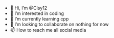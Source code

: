 - 👋 Hi, I’m @Clsy12
- 👀 I’m interested in coding
- 🌱 I’m currently learning cpp
- 💞️ I’m looking to collaborate on nothing for now
- 📫 How to reach me all social media

